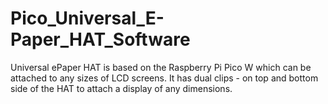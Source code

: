 # Pico_Universal_E-Paper_HAT_Software

Universal ePaper HAT is based on the Raspberry Pi Pico W which can be attached to any sizes of LCD screens.
It has dual clips - on top and bottom side of the HAT to attach a display of any dimensions.

